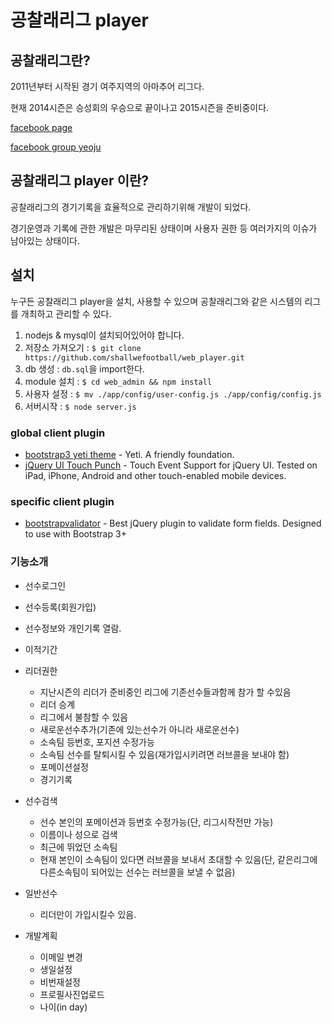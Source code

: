 # 공찰래리그 player

## 공찰래리그란?

2011년부터 시작된 경기 여주지역의 아마추어 리그다.

현재 2014시즌은 승성회의 우승으로 끝이나고 2015시즌을 준비중이다.

[facebook page](https://www.facebook.com/shallwefootball)

[facebook group yeoju](https://www.facebook.com/groups/shallwefootball.yeoju/)


## 공찰래리그 player 이란?
공찰래리그의 경기기록을 효율적으로 관리하기위해 개발이 되었다.

경기운영과 기록에 관한 개발은 마무리된 상태이며 사용자 권한 등 여러가지의 이슈가 남아있는 상태이다.

## 설치

누구든 공찰래리그 player을 설치, 사용할 수 있으며 공찰래리그와 같은 시스템의 리그를 개최하고 관리할 수 있다.

1. nodejs & mysql이 설치되어있어야 합니다.
2. 저장소 가져오기 : `$ git clone https://github.com/shallwefootball/web_player.git`
3. db 생성 : `db.sql`을 import한다.
4. module 설치 : `$ cd web_admin && npm install`
5. 사용자 설정 : `$ mv ./app/config/user-config.js ./app/config/config.js`
6. 서버시작 : `$ node server.js`


### global client plugin
- [bootstrap3 yeti theme](http://bootswatch.com/yeti/) - Yeti. A friendly foundation.
- [jQuery UI Touch Punch](http://touchpunch.furf.com/) - Touch Event Support for jQuery UI. Tested on iPad, iPhone, Android and other touch-enabled mobile devices.

### specific client plugin
- [bootstrapvalidator](http://bootstrapvalidator.com/) - Best jQuery plugin to validate form fields. Designed to use with Bootstrap 3+


### 기능소개
- 선수로그인
- 선수등록(회원가입)
- 선수정보와 개인기록 열람.
- 이적기간

- 리더권한
	- 지난시즌의 리더가 준비중인 리그에 기존선수들과함께 참가 할 수있음
	- 리더 승계
	- 리그에서 불참할 수 있음
	- 새로운선수추가(기존에 있는선수가 아니라 새로운선수)
	- 소속팀 등번호, 포지션 수정가능
	- 소속팀 선수를 탈퇴시킬 수 있음(재가입시키려면 러브콜을 보내야 함)
	- 포메이션설정
	- 경기기록

- 선수검색
	- 선수 본인의 포메이션과 등번호 수정가능(단, 리그시작전만 가능)
	- 이름이나 성으로 검색
	- 최근에 뛰었던 소속팀
	- 현재 본인이 소속팀이 있다면 러브콜을 보내서 초대할 수 있음(단, 같은리그에 다른소속팀이 되어있는 선수는 러브콜을 보낼 수 없음)

- 일반선수
	- 리더만이 가입시킬수 있음.

- 개발계획
	- 이메일 변경
	- 생일설정
	- 비번재설정
	- 프로필사진업로드
	- 나이(in day)




